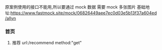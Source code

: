 原案例使用的接口不能用,所以要通过 mock 数据
需要 mock 多张图片
基础地址:<https://www.fastmock.site/mock/06826449aee7ec0d03e5b13f37a604ed/allyn>

### 首页

1.  推荐
    url:/recommend
    method:"get"
